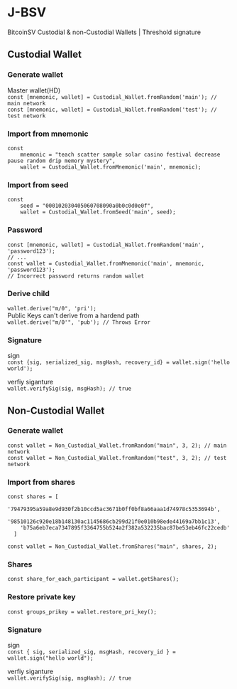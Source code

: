 # J-BSV
BitcoinSV Custodial &amp; non-Custodial Wallets | Threshold signature

## Custodial Wallet

### Generate wallet
Master wallet(HD)
\
`const [mnemonic, wallet] = Custodial_Wallet.fromRandom('main'); // main network`
\
`const [mnemonic, wallet] = Custodial_Wallet.fromRandom('test'); // test network`

### Import from mnemonic
```
const 
    mnemonic = "teach scatter sample solar casino festival decrease pause random drip memory mystery",
    wallet = Custodial_Wallet.fromMnemonic('main', mnemonic);
```

### Import from seed
```
const 
    seed = "000102030405060708090a0b0c0d0e0f",
    wallet = Custodial_Wallet.fromSeed('main', seed);
```

### Password
```
const [mnemonic, wallet] = Custodial_Wallet.fromRandom('main', 'password123');
// ...
const wallet = Custodial_Wallet.fromMnemonic('main', mnemonic, 'password123');
// Incorrect password returns random wallet
```

### Derive child 
`wallet.derive("m/0", 'pri');`
\
Public Keys can't derive from a hardend path \
`wallet.derive("m/0'", 'pub'); // Throws Error`

### Signature
sign
\
`const {sig, serialized_sig, msgHash, recovery_id} = wallet.sign('hello world');`

verfiy siganture
\
`wallet.verifySig(sig, msgHash); // true`


## Non-Custodial Wallet

### Generate wallet
`const wallet = Non_Custodial_Wallet.fromRandom("main", 3, 2); // main network`
\
`const wallet = Non_Custodial_Wallet.fromRandom("test", 3, 2); // test network`

### Import from shares
```
const shares = [
    '79479395a59a8e9d930f2b10ccd5ac3671b0ff0bf8a66aaa1d74978c5353694b',
    '98510126c920e18b148130ac1145686cb299d21f0e010b98ede44169a7bb1c13',
    'b75a6eb7eca7347895f3364755b524a2f382a532235bac87be53eb46fc22cedb'
  ]

const wallet = Non_Custodial_Wallet.fromShares("main", shares, 2);
```

### Shares
`const share_for_each_participant = wallet.getShares();`

### Restore private key
`const groups_prikey = wallet.restore_pri_key();`

### Signature
sign
\
`const { sig, serialized_sig, msgHash, recovery_id } = wallet.sign("hello world");`

verfiy siganture
\
`wallet.verifySig(sig, msgHash); // true`
